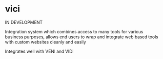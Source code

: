 # vici

IN DEVELOPMENT

Integration system which combines access to many tools for various business purposes, allows end users to wrap and integrate web based tools with custom websites cleanly and easily

Integrates well with VENI and VIDI
